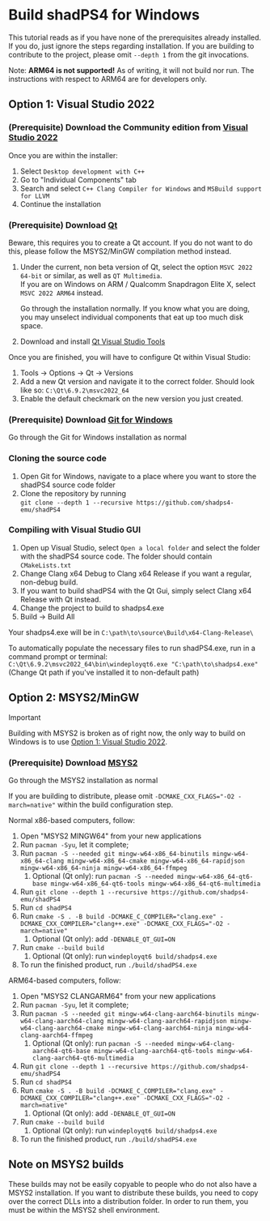 <!--
SPDX-FileCopyrightText: 2024 shadPS4 Emulator Project
SPDX-License-Identifier: GPL-2.0-or-later
-->

# Build shadPS4 for Windows

This tutorial reads as if you have none of the prerequisites already installed. If you do, just ignore the steps regarding installation.
If you are building to contribute to the project, please omit `--depth 1` from the git invocations.

Note: **ARM64 is not supported!** As of writing, it will not build nor run. The instructions with respect to ARM64 are for developers only.

## Option 1: Visual Studio 2022

### (Prerequisite) Download the Community edition from [**Visual Studio 2022**](https://visualstudio.microsoft.com/vs/)

Once you are within the installer:

1. Select `Desktop development with C++`
2. Go to "Individual Components" tab
3. Search and select `C++ Clang Compiler for Windows` and `MSBuild support for LLVM`
4. Continue the installation

### (Prerequisite) Download [**Qt**](https://doc.qt.io/qt-6/get-and-install-qt.html)

Beware, this requires you to create a Qt account. If you do not want to do this, please follow the MSYS2/MinGW compilation method instead.

1. Under the current, non beta version of Qt, select the option `MSVC 2022 64-bit` or similar, as well as `QT Multimedia`.  
   If you are on Windows on ARM / Qualcomm Snapdragon Elite X, select `MSVC 2022 ARM64` instead.

   Go through the installation normally. If you know what you are doing, you may unselect individual components that eat up too much disk space.

2. Download and install [Qt Visual Studio Tools](https://marketplace.visualstudio.com/items?itemName=TheQtCompany.QtVisualStudioTools2022)

Once you are finished, you will have to configure Qt within Visual Studio:

1. Tools -> Options -> Qt -> Versions
2. Add a new Qt version and navigate it to the correct folder. Should look like so: `C:\Qt\6.9.2\msvc2022_64`
3. Enable the default checkmark on the new version you just created.

### (Prerequisite) Download [**Git for Windows**](https://git-scm.com/download/win)

Go through the Git for Windows installation as normal

### Cloning the source code

1. Open Git for Windows, navigate to a place where you want to store the shadPS4 source code folder
2. Clone the repository by running  
    `git clone --depth 1 --recursive https://github.com/shadps4-emu/shadPS4`

### Compiling with Visual Studio GUI

1. Open up Visual Studio, select `Open a local folder` and select the folder with the shadPS4 source code. The folder should contain `CMakeLists.txt`
2. Change Clang x64 Debug to Clang x64 Release if you want a regular, non-debug build.
3. If you want to build shadPS4 with the Qt Gui, simply select Clang x64 Release with Qt instead.
4. Change the project to build to shadps4.exe
5. Build -> Build All

Your shadps4.exe will be in `C:\path\to\source\Build\x64-Clang-Release\`

To automatically populate the necessary files to run shadPS4.exe, run in a command prompt or terminal:  
`C:\Qt\6.9.2\msvc2022_64\bin\windeployqt6.exe "C:\path\to\shadps4.exe"`  
(Change Qt path if you've installed it to non-default path)

## Option 2: MSYS2/MinGW

> [!IMPORTANT]
> Building with MSYS2 is broken as of right now, the only way to build on Windows is to use [Option 1: Visual Studio 2022](https://github.com/shadps4-emu/shadPS4/blob/main/documents/building-windows.md#option-1-visual-studio-2022).

### (Prerequisite) Download [**MSYS2**](https://www.msys2.org/)

Go through the MSYS2 installation as normal

If you are building to distribute, please omit `-DCMAKE_CXX_FLAGS="-O2 -march=native"` within the build configuration step.

Normal x86-based computers, follow:

1. Open "MSYS2 MINGW64" from your new applications
2. Run `pacman -Syu`, let it complete;
3. Run `pacman -S --needed git mingw-w64-x86_64-binutils mingw-w64-x86_64-clang mingw-w64-x86_64-cmake mingw-w64-x86_64-rapidjson mingw-w64-x86_64-ninja mingw-w64-x86_64-ffmpeg`
   1. Optional (Qt only): run `pacman -S --needed mingw-w64-x86_64-qt6-base mingw-w64-x86_64-qt6-tools mingw-w64-x86_64-qt6-multimedia`
4. Run `git clone --depth 1 --recursive https://github.com/shadps4-emu/shadPS4`
5. Run `cd shadPS4`
6. Run `cmake -S . -B build -DCMAKE_C_COMPILER="clang.exe" -DCMAKE_CXX_COMPILER="clang++.exe" -DCMAKE_CXX_FLAGS="-O2 -march=native"`
   1. Optional (Qt only): add `-DENABLE_QT_GUI=ON`
7. Run `cmake --build build`
   1. Optional (Qt only): run `windeployqt6 build/shadps4.exe`
8. To run the finished product, run `./build/shadPS4.exe`

ARM64-based computers, follow:

1. Open "MSYS2 CLANGARM64" from your new applications
2. Run `pacman -Syu`, let it complete;
3. Run `pacman -S --needed git mingw-w64-clang-aarch64-binutils mingw-w64-clang-aarch64-clang mingw-w64-clang-aarch64-rapidjson mingw-w64-clang-aarch64-cmake mingw-w64-clang-aarch64-ninja mingw-w64-clang-aarch64-ffmpeg`
   1. Optional (Qt only): run `pacman -S --needed mingw-w64-clang-aarch64-qt6-base mingw-w64-clang-aarch64-qt6-tools mingw-w64-clang-aarch64-qt6-multimedia`
4. Run `git clone --depth 1 --recursive https://github.com/shadps4-emu/shadPS4`
5. Run `cd shadPS4`
6. Run `cmake -S . -B build -DCMAKE_C_COMPILER="clang.exe" -DCMAKE_CXX_COMPILER="clang++.exe" -DCMAKE_CXX_FLAGS="-O2 -march=native"`
   1. Optional (Qt only): add `-DENABLE_QT_GUI=ON`
7. Run `cmake --build build`
   1. Optional (Qt only): run `windeployqt6 build/shadps4.exe`
8. To run the finished product, run `./build/shadPS4.exe`

## Note on MSYS2 builds

These builds may not be easily copyable to people who do not also have a MSYS2 installation.
If you want to distribute these builds, you need to copy over the correct DLLs into a distribution folder.
In order to run them, you must be within the MSYS2 shell environment.
